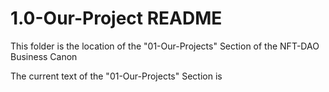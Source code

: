 # 1.0-Our-Project README

This folder is the location of the "01-Our-Projects" Section of the NFT-DAO Business Canon

The current text of the "01-Our-Projects" Section is 
